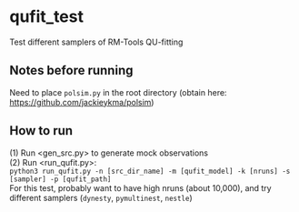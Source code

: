 # qufit_test
Test different samplers of RM-Tools QU-fitting


## Notes before running
Need to place `polsim.py` in the root directory (obtain here: https://github.com/jackieykma/polsim)


## How to run
(1) Run <gen_src.py> to generate mock observations\
(2) Run <run_qufit.py>:\
    `python3 run_qufit.py -n [src_dir_name] -m [qufit_model] -k [nruns] -s [sampler] -p [qufit_path]`\
For this test, probably want to have high nruns (about 10,000), and try different samplers (`dynesty`, `pymultinest`, `nestle`)







